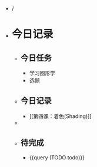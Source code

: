 - /
- # 今日记录
	- ## 今日任务
		- 学习图形学
		- 选题
	- ##  今日记录
		- [[第四课：着色(Shading)]]
	-
	- ## 待完成
		- {{query (TODO todo)}}